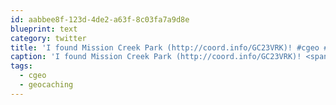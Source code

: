 ```yaml
---
id: aabbee8f-123d-4de2-a63f-8c03fa7a9d8e
blueprint: text
category: twitter
title: 'I found Mission Creek Park (http://coord.info/GC23VRK)! #cgeo #geocaching'
caption: 'I found Mission Creek Park (http://coord.info/GC23VRK)! <span class="hashtag hashtag_local">#<a href="http://tweettemp.darylchymko.ca/?tag=cgeo">cgeo</a> <span class="hashtag hashtag_local">#<a href="http://tweettemp.darylchymko.ca/?tag=geocaching">geocaching</a>'
tags:
  - cgeo
  - geocaching
---
```

